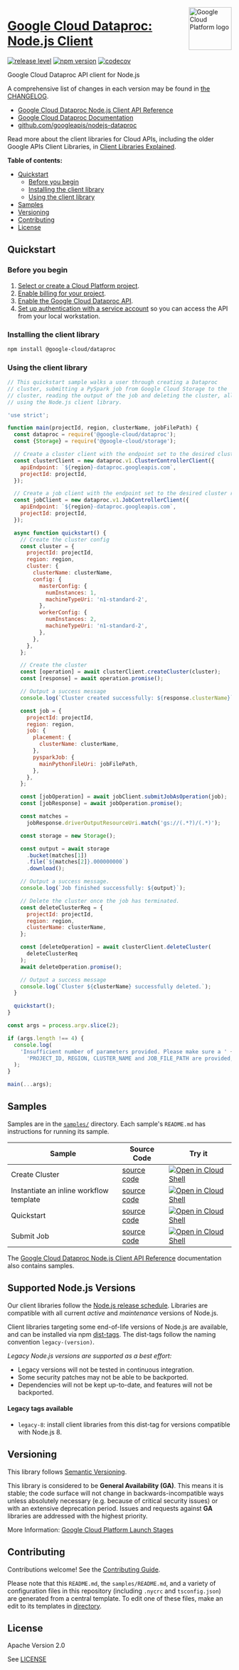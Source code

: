[//]: # "This README.md file is auto-generated, all changes to this file will be lost."
[//]: # "To regenerate it, use `python -m synthtool`."
<img src="https://avatars2.githubusercontent.com/u/2810941?v=3&s=96" alt="Google Cloud Platform logo" title="Google Cloud Platform" align="right" height="96" width="96"/>

# [Google Cloud Dataproc: Node.js Client](https://github.com/googleapis/nodejs-dataproc)

[![release level](https://img.shields.io/badge/release%20level-general%20availability%20%28GA%29-brightgreen.svg?style=flat)](https://cloud.google.com/terms/launch-stages)
[![npm version](https://img.shields.io/npm/v/@google-cloud/dataproc.svg)](https://www.npmjs.org/package/@google-cloud/dataproc)
[![codecov](https://img.shields.io/codecov/c/github/googleapis/nodejs-dataproc/main.svg?style=flat)](https://codecov.io/gh/googleapis/nodejs-dataproc)




Google Cloud Dataproc API client for Node.js


A comprehensive list of changes in each version may be found in
[the CHANGELOG](https://github.com/googleapis/nodejs-dataproc/blob/main/CHANGELOG.md).

* [Google Cloud Dataproc Node.js Client API Reference][client-docs]
* [Google Cloud Dataproc Documentation][product-docs]
* [github.com/googleapis/nodejs-dataproc](https://github.com/googleapis/nodejs-dataproc)

Read more about the client libraries for Cloud APIs, including the older
Google APIs Client Libraries, in [Client Libraries Explained][explained].

[explained]: https://cloud.google.com/apis/docs/client-libraries-explained

**Table of contents:**


* [Quickstart](#quickstart)
  * [Before you begin](#before-you-begin)
  * [Installing the client library](#installing-the-client-library)
  * [Using the client library](#using-the-client-library)
* [Samples](#samples)
* [Versioning](#versioning)
* [Contributing](#contributing)
* [License](#license)

## Quickstart

### Before you begin

1.  [Select or create a Cloud Platform project][projects].
1.  [Enable billing for your project][billing].
1.  [Enable the Google Cloud Dataproc API][enable_api].
1.  [Set up authentication with a service account][auth] so you can access the
    API from your local workstation.

### Installing the client library

```bash
npm install @google-cloud/dataproc
```


### Using the client library

```javascript
// This quickstart sample walks a user through creating a Dataproc
// cluster, submitting a PySpark job from Google Cloud Storage to the
// cluster, reading the output of the job and deleting the cluster, all
// using the Node.js client library.

'use strict';

function main(projectId, region, clusterName, jobFilePath) {
  const dataproc = require('@google-cloud/dataproc');
  const {Storage} = require('@google-cloud/storage');

  // Create a cluster client with the endpoint set to the desired cluster region
  const clusterClient = new dataproc.v1.ClusterControllerClient({
    apiEndpoint: `${region}-dataproc.googleapis.com`,
    projectId: projectId,
  });

  // Create a job client with the endpoint set to the desired cluster region
  const jobClient = new dataproc.v1.JobControllerClient({
    apiEndpoint: `${region}-dataproc.googleapis.com`,
    projectId: projectId,
  });

  async function quickstart() {
    // Create the cluster config
    const cluster = {
      projectId: projectId,
      region: region,
      cluster: {
        clusterName: clusterName,
        config: {
          masterConfig: {
            numInstances: 1,
            machineTypeUri: 'n1-standard-2',
          },
          workerConfig: {
            numInstances: 2,
            machineTypeUri: 'n1-standard-2',
          },
        },
      },
    };

    // Create the cluster
    const [operation] = await clusterClient.createCluster(cluster);
    const [response] = await operation.promise();

    // Output a success message
    console.log(`Cluster created successfully: ${response.clusterName}`);

    const job = {
      projectId: projectId,
      region: region,
      job: {
        placement: {
          clusterName: clusterName,
        },
        pysparkJob: {
          mainPythonFileUri: jobFilePath,
        },
      },
    };

    const [jobOperation] = await jobClient.submitJobAsOperation(job);
    const [jobResponse] = await jobOperation.promise();

    const matches =
      jobResponse.driverOutputResourceUri.match('gs://(.*?)/(.*)');

    const storage = new Storage();

    const output = await storage
      .bucket(matches[1])
      .file(`${matches[2]}.000000000`)
      .download();

    // Output a success message.
    console.log(`Job finished successfully: ${output}`);

    // Delete the cluster once the job has terminated.
    const deleteClusterReq = {
      projectId: projectId,
      region: region,
      clusterName: clusterName,
    };

    const [deleteOperation] = await clusterClient.deleteCluster(
      deleteClusterReq
    );
    await deleteOperation.promise();

    // Output a success message
    console.log(`Cluster ${clusterName} successfully deleted.`);
  }

  quickstart();
}

const args = process.argv.slice(2);

if (args.length !== 4) {
  console.log(
    'Insufficient number of parameters provided. Please make sure a ' +
      'PROJECT_ID, REGION, CLUSTER_NAME and JOB_FILE_PATH are provided, in this order.'
  );
}

main(...args);

```



## Samples

Samples are in the [`samples/`](https://github.com/googleapis/nodejs-dataproc/tree/main/samples) directory. Each sample's `README.md` has instructions for running its sample.

| Sample                      | Source Code                       | Try it |
| --------------------------- | --------------------------------- | ------ |
| Create Cluster | [source code](https://github.com/googleapis/nodejs-dataproc/blob/main/samples/createCluster.js) | [![Open in Cloud Shell][shell_img]](https://console.cloud.google.com/cloudshell/open?git_repo=https://github.com/googleapis/nodejs-dataproc&page=editor&open_in_editor=samples/createCluster.js,samples/README.md) |
| Instantiate an inline workflow template | [source code](https://github.com/googleapis/nodejs-dataproc/blob/main/samples/instantiateInlineWorkflowTemplate.js) | [![Open in Cloud Shell][shell_img]](https://console.cloud.google.com/cloudshell/open?git_repo=https://github.com/googleapis/nodejs-dataproc&page=editor&open_in_editor=samples/instantiateInlineWorkflowTemplate.js,samples/README.md) |
| Quickstart | [source code](https://github.com/googleapis/nodejs-dataproc/blob/main/samples/quickstart.js) | [![Open in Cloud Shell][shell_img]](https://console.cloud.google.com/cloudshell/open?git_repo=https://github.com/googleapis/nodejs-dataproc&page=editor&open_in_editor=samples/quickstart.js,samples/README.md) |
| Submit Job | [source code](https://github.com/googleapis/nodejs-dataproc/blob/main/samples/submitJob.js) | [![Open in Cloud Shell][shell_img]](https://console.cloud.google.com/cloudshell/open?git_repo=https://github.com/googleapis/nodejs-dataproc&page=editor&open_in_editor=samples/submitJob.js,samples/README.md) |



The [Google Cloud Dataproc Node.js Client API Reference][client-docs] documentation
also contains samples.

## Supported Node.js Versions

Our client libraries follow the [Node.js release schedule](https://nodejs.org/en/about/releases/).
Libraries are compatible with all current _active_ and _maintenance_ versions of
Node.js.

Client libraries targeting some end-of-life versions of Node.js are available, and
can be installed via npm [dist-tags](https://docs.npmjs.com/cli/dist-tag).
The dist-tags follow the naming convention `legacy-(version)`.

_Legacy Node.js versions are supported as a best effort:_

* Legacy versions will not be tested in continuous integration.
* Some security patches may not be able to be backported.
* Dependencies will not be kept up-to-date, and features will not be backported.

#### Legacy tags available

* `legacy-8`: install client libraries from this dist-tag for versions
  compatible with Node.js 8.

## Versioning

This library follows [Semantic Versioning](http://semver.org/).


This library is considered to be **General Availability (GA)**. This means it
is stable; the code surface will not change in backwards-incompatible ways
unless absolutely necessary (e.g. because of critical security issues) or with
an extensive deprecation period. Issues and requests against **GA** libraries
are addressed with the highest priority.







More Information: [Google Cloud Platform Launch Stages][launch_stages]

[launch_stages]: https://cloud.google.com/terms/launch-stages

## Contributing

Contributions welcome! See the [Contributing Guide](https://github.com/googleapis/nodejs-dataproc/blob/main/CONTRIBUTING.md).

Please note that this `README.md`, the `samples/README.md`,
and a variety of configuration files in this repository (including `.nycrc` and `tsconfig.json`)
are generated from a central template. To edit one of these files, make an edit
to its templates in
[directory](https://github.com/googleapis/synthtool).

## License

Apache Version 2.0

See [LICENSE](https://github.com/googleapis/nodejs-dataproc/blob/main/LICENSE)

[client-docs]: https://cloud.google.com/nodejs/docs/reference/dataproc/latest
[product-docs]: https://cloud.google.com/dataproc
[shell_img]: https://gstatic.com/cloudssh/images/open-btn.png
[projects]: https://console.cloud.google.com/project
[billing]: https://support.google.com/cloud/answer/6293499#enable-billing
[enable_api]: https://console.cloud.google.com/flows/enableapi?apiid=dataproc.googleapis.com
[auth]: https://cloud.google.com/docs/authentication/getting-started
